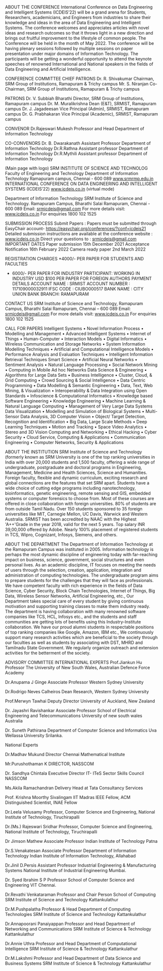 ABOUT THE CONFERENCE
International Conference on Data Engineering and Intelligent Systems (ICDEIS’22) will be a grand arena for Students, Researchers, academicians, and Engineers from industries to share their knowledge and ideas in the area of Data Engineering and Intelligent Systems. The conference welcomes and appreciates articles with novel ideas and research outcomes so that it throws light in a new direction and brings out fruitful improvement to the lifestyle of common people. 
The Conference will be held in the month of May 2022. The conference will be having plenary sessions followed by multiple sessions on paper presentation under major domains of Information Technology. The participants will be getting a wonderful opportunity to attend the keynote speeches of renowned International and National speakers in the fields of Data Engineering and Artificial Intelligence.

CONFERENCE COMMITTEE
CHIEF PATRONS
Dr. R. Shivakumar
Chairman, SRM Group of Institutions,
Ramapuram & Trichy campus
Mr. S. Niranjan
Co-Chairman, SRM Group of Institutions,
Ramapuram & Trichy campus

PATRONS
Dr. V. Subbiah Bharathi
Director, SRM Group of Institutions,
Ramapuram campus
Dr. M. Muralikrishna
Dean (E&T), SRMIST, Ramapuram campus
Dr. J. Jagadeesan
Vice Principal (Admin), SRMIST, Ramapuram campus
Dr. G. Prabhakaran
Vice Principal (Academic), SRMIST, Ramapuram campus

CONVENOR
Dr.Rajeswari Mukesh
Professor and Head
Department of Information Technology

CO-CONVENORS
Dr. B. Dwarakanath
Assistant Professor
Department of Information Technology
Dr.R.Rathna
Assistant professor
Department of Information Technology
Dr.R.Mythili
Assistant professor
Department of Information Technology


(Main page with logo)
SRM INSTITUTE OF SCIENCE AND TECHNOLOG
Faculty of Engineering and Technology
Department of Information Technology
Ramapuram campus, Chennai - 600 089
www.srmrmp.edu.in
INTERNATIONAL CONFERENCE ON DATA ENGINEERING AND INTELLIGENT SYSTEMS (ICDEIS’22)
www.icdeis.co.in
(virtual mode)

Department of Information Technology
SRM Institute of Science and Technology.
Ramapuram Campus, Bharathi Salai
Ramapuram, Chennai - 600 089
Email: srmicdeis@gmail.com
For more details visit: www.icdeis.co.in
For enquiries 1800 102 1525

SUBMISSION PROCESS
Submit Papers :
Papers must be submitted through EasyChair account-
https://easychair.org/conferences/?conf=icdeis21
Detailed submission instructions are available at the conference website :
www.icdeis.co.in
Direct your questions to :
srmicdeis@gmail.com
IMPORTANT DATES
Paper submission 15th December 2021
Acceptance Notification  16th February 2022
Camera ready paper  2nd March 2022

REGISTRATION CHARGES
*4000/- PER PAPER FOR STUDENTS AND FACULTIES
* 6000/- PER PAPER FOR INDUSTRY PARTICIPANT: WORKING IN INDUSTRY
USD $100 PER PAPER FOR FOREIGN AUTHORS
PAYMENT DETAILS
ACCOUNT NAME : SRMIST
ACCOUNT NUMBER : 117109000032911
IFSC CODE : CIUBO000517
BANK NAME : CITY UNION BANK
BRANCH: RAMAPURAM

CONTACT US
SRM Institute of Science and Technology,
Ramapuram Campus, Bharathi Salai
Ramapuram, Chennai – 600 089
Email: srmicdeis@gmail.com
For more details visit: www.icdeis.co.in
For enquiries 1800 102 1525


CALL FOR PAPERS
Intelligent Systems 
•	Novel Information Process
•	Modelling and Management
•	Advanced Intelligent Systems
•	Internet of Things
•	Human-Computer
•	Interaction Models
•	Digital Informatics
•	Wireless Communication and Storage Networks
•	System Information Modelling Techniques
•	Artificial and Computational Intelligence Models
•	Performance Analysis and Evaluation Techniques
•	Intelligent Information Retrieval Techniques
Smart Science 
•	Artificial Neural Networks
•	Sentiment Analysis
•	Natural Language Processing
•	Social Network Mining
•	Computing in Mobile Ad hoc Networks
Data Science & Engineering
•	Algorithms for Large Data Sets
•	Business Intelligence
•	Cluster, Cloud, & Grid Computing
•	Crowd Sourcing & Social Intelligence
•	Data Centric Programming
•	Data Modelling & Semantic Engineering
•	Data, Text, Web Mining, & Visualization
•	Interoperability & Data Integration using Open Standards
•	Infoscience & Computational Informatics
•	Knowledge based Software Engineering
•	Knowledge Engineering
•	Machine Learning & Natural Language Computing
•	Management of Very Large Data Systems
Data Visualization
•	Modelling and Simulation of Biological Systems
•	Multi-Sensor Data Analysis, 3D Computer Vision
•	Object/ Target Detection, Recognition and Identification
•	Big Data, Large Scale Methods
•	Deep Learning Techniques
•	Motion and Tracking
•	Space Video Analytics
•	Stereo and 3D Vision
Computing and Networking
•	Ethical Hacking
•	Cyber Security
•	Cloud Service, Computing & Applications
•	Communication Engineering
•	Computer Networks, Security & Applications


ABOUT THE INSTITUTION 
SRM Institute of Science and Technology (formerly known as SRM University is one of the top ranking universities in India with over 20,000 students and 1,500 faculty, offering a wide range of undergraduate, postgraduate and doctoral programs in Engineering, Management, Medicine and Health Sciences, Science and Humanities. Foreign faculty, flexible and dynamic curriculum, exciting research and global connections are the features that set SRM apart. Students have a wide choice of cutting edge programs including nanotechnology, bioinformatics, genetic engineering, remote sensing and GIS, embedded systems or computer forensics to choose from. Most of these courses are offered in close collaboration with foreign universities. 80% of students are from outside Tamil Nadu. Over 150 students sponsored to 35 foreign universities like MIT, Carnegie Mellon, UC Davis, Warwick and Western Australia. SRMIST has been accredited by NAAC with the Highest 'A++'Grade in the year 2018, valid for the next 5 years. Top salary INR 39,00,000 offered by Adobe. Nearly 100% placement of registered students in TCS, Wipro, Cognizant, Infosys, Siemens, and others.

ABOUT THE DEPARTMENT
The Department of Information Technology at the Ramapuram Campus was instituted in 2005. Information technology is perhaps the most dynamic discipline of engineering today with far-reaching impact on business, science, government, social structures and even personal lives. As an academic discipline, IT focuses on meeting the needs of users through the selection, creation, application, integration and administration of computing technologies. The undergraduate program aims to prepare students for the challenges that they will face as professionals. We have competent faculty with rich experience in the fields of Data Science, Cyber Security, Block Chain Technologies, Internet of Things, Big Data, Wireless Sensor Networks, Artificial Engineering, etc., Our Department takes special care of every student by giving continuous motivation and supporting training classes to make them industry ready. The department is having collaboration with many renowned software companies like TCS, HCL, Infosys etc., and the students and staff communities are getting lots of benefits using this Industry-Institute collaboration. We have our proud alumni students in respectable positions of top ranking companies like Google, Amazon, IBM etc., We continuously support many research activities which are beneficial to the society through our faculties as well as students by associating with DST, MHRD and Tamilnadu State Government. We regularly organize outreach and extension activities for the betterment of the society. 

ADVISORY COMMITTEE 
INTERNATIONAL EXPERTS
Prof.Jiankun Hu 
Professor
The University of New South Wales, Australian Defence Force Academy

Dr.Anupama J Ginge 
Associate Professor
Western Sydney University

Dr.Rodrigo Neves Calheiros
Dean Research, Western Sydney University

Prof.Merwyn Tawhai
Deputy Director
University of Auckland, New Zealand

Dr. Jayashri Ravishankar
Associate Professor
School of Electrical Engineering and Telecommunications
University of new south wales
Australia

Dr. Suneth Pathirana
Department of Computer Science and Informatics
Uva Wellassa University
Srilanka.



National Experts

Dr.Madhav Mukund
Director
Chennai Mathematical Institute

Mr.Purushothaman K
DIRECTOR, NASSCOM

Dr. Sandhya Chintala 
Executive Director
IT- ITeS Sector Skills Council 
NASSCOM

Ms.Akila Ramachandran
Delivery Head at Tata Consultancy Services 



Prof. Krishna Moorthy Sivalingam
IIT Madras
IEEE Fellow, ACM Distinguished Scientist, INAE Fellow

Dr.Leela Velusamy
Professor, Computer Science and Engineering, National Institute of Technology, Tiruchirapalli

Dr.(Ms.) Rajeswari Sridhar
Professor, Computer Science and Engineering, National Institute of Technology, Tiruchirapalli

Dr Jimson Mathew
Associate Professor
Indian Institute of Technology Patna

Dr.S.Venakatesan
Associate Professor
Department of Information Technology
Indian Institute of Information Technology, Allahabad

Dr.Jinil D.Persis
Assistant Professor
Industrial Engineering & Manufacturing Systems
National Institute of Industrial Engineering
Mumbai.

Dr. Syed Ibrahim S P
Professor
School of Computer Science and Engineering
VIT
Chennai.

Dr.Revathi Venkataraman
Professor and Chair Person
School of Computing
SRM Institute of Science and Technology Kattankulathur

Dr.M.Pushpalatha
Professor & Head
Department of Computing Technologies
SRM Institute of Science and Technology Kattankulathur

Dr.Annapoorani Panaiyappan
Professor and Head 
Department of Networking and Communications 
SRM Institute of Science & Technology Kattankulathur

Dr.Annie Uthra
Professor and Head 
Department of Computational Intelligence
SRM Institute of Science & Technology Kattankulathur

Dr.M.Lakshmi
Professor and Head 
Department of Data Science and Business Systems
SRM Institute of Science & Technology Kattankulathur


